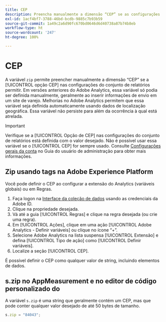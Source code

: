```yaml
---
title: CEP
description: Preencha manualmente a dimensão “CEP” se as configurações do conjunto de relatórios permitirem.
exl-id: 1acf4bf7-3788-46bd-bcdb-9885c7b93b59
source-git-commit: 1a49c2a6d90fc670bd0646d6d40738a87b74b8eb
workflow-type: ht
source-wordcount: '247'
ht-degree: 100%

---
```


# CEP

A variável `zip` permite preencher manualmente a dimensão “CEP” se a [!UICONTROL opção CEP] nas configurações do conjunto de relatórios permitir. Em versões anteriores do Adobe Analytics, essa variável só podia ser definida manualmente, geralmente ao inserir informações de envio em um site de varejo. Melhorias no Adobe Analytics permitem que essa variável seja definida automaticamente usando dados de localização geográfica. Essa variável não persiste para além da ocorrência à qual está atrelada.

>[!IMPORTANT]
>
>Verifique se a [!UICONTROL Opção de CEP] nas configurações do conjunto de relatórios está definida com o valor desejado. Não é possível usar essa variável se o [!UICONTROL CEP] for sempre usado. Consulte [Configurações gerais da conta](/help/admin/admin/general-acct-settings-admin.md) no Guia do usuário de administração para obter mais informações.

## Zip usando tags na Adobe Experience Platform

Você pode definir o CEP ao configurar a extensão do Analytics (variáveis globais) ou em Regras.

1. Faça logon na [Interface da coleção de dados](https://experience.adobe.com/data-collection) usando as credenciais da Adobe ID.
2. Clique na propriedade desejada.
3. Vá até a guia [!UICONTROL Regras] e clique na regra desejada (ou crie uma regra).
4. Em [!UICONTROL Ações], clique em uma ação [!UICONTROL Adobe Analytics - Definir variáveis] ou clique no ícone “+”.
5. Selecione Adobe Analytics na lista suspensa [!UICONTROL Extensão] e defina [!UICONTROL Tipo de ação] como [!UICONTROL Definir variáveis].
6. Localize a seção [!UICONTROL CEP].

É possível definir o CEP como qualquer valor de string, incluindo elementos de dados.

## s.zip no AppMeasurement e no editor de código personalizado do 

A variável `s.zip` é uma string que geralmente contém um CEP, mas que pode conter qualquer valor desejado de até 50 bytes de tamanho.

```js
s.zip = "84043";
```
